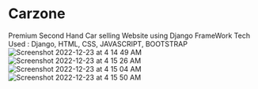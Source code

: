 # Carzone
Premium Second Hand Car selling Website using Django FrameWork
Tech Used : Django, HTML, CSS, JAVASCRIPT, BOOTSTRAP![Screenshot 2022-12-23 at 4 14 49 AM](https://user-images.githubusercontent.com/67337118/209238296-331de323-d5f1-4c5d-85ee-b1cb93f01f4a.png)
![Screenshot 2022-12-23 at 4 15 26 AM](https://user-images.githubusercontent.com/67337118/209238410-0819dcad-c2d8-476d-8566-87d4f121cb78.png)
![Screenshot 2022-12-23 at 4 15 04 AM](https://user-images.githubusercontent.com/67337118/209238415-26f6c584-cef9-42e0-9fcd-7f73c56c0155.png)
![Screenshot 2022-12-23 at 4 15 50 AM](https://user-images.githubusercontent.com/67337118/209238477-bc36d339-5ea3-4e86-b6f5-7a5fdbe38124.png)

